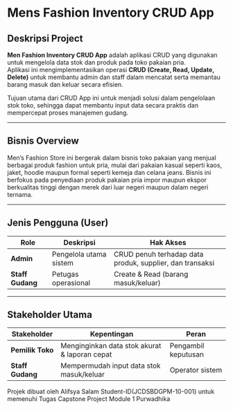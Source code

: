 # Mens Fashion Inventory CRUD App

## Deskripsi Project
**Men Fashion Inventory CRUD App** adalah aplikasi CRUD yang digunakan untuk mengelola data stok dan produk pada toko pakaian pria.  
Aplikasi ini mengimplementasikan operasi **CRUD (Create, Read, Update, Delete)** untuk membantu admin dan staff dalam mencatat serta memantau barang masuk dan keluar secara efisien.

Tujuan utama dari CRUD App ini untuk menjadi solusi dalam pengelolaan stok toko, sehingga dapat membantu input data secara praktis dan mempercepat proses manajemen gudang.

---

## Bisnis Overview
Men’s Fashion Store ini bergerak dalam bisnis toko pakaian yang menjual berbagai produk fashion untuk pria, mulai dari pakaian kasual seperti kaos, jaket, hoodie maupun formal seperti kemeja dan celana jeans. Bisnis ini berfokus pada penyediaan produk pakaian pria impor maupun ekspor berkualitas tinggi dengan merek dari luar negeri maupun dalam negeri ternama.

---

## Jenis Pengguna (User)
| Role | Deskripsi | Hak Akses |
|------|------------|------------|
| **Admin** | Pengelola utama sistem | CRUD penuh terhadap data produk, supplier, dan transaksi |
| **Staff Gudang** | Petugas operasional | Create & Read (barang masuk/keluar) |

---

## Stakeholder Utama
| Stakeholder | Kepentingan | Peran |
|--------------|--------------|-------|
| **Pemilik Toko** | Menginginkan data stok akurat & laporan cepat | Pengambil keputusan |
| **Staff Gudang** | Mempermudah input data stok masuk/keluar | Operator sistem |

Projek dibuat oleh Alifsya Salam Student-ID(JCDSBDGPM-10-001) untuk memenuhi Tugas Capstone Project Module 1 Purwadhika
